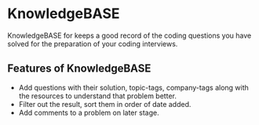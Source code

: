 # KnowledgeBASE
KnowledgeBASE for keeps a good record of the coding questions you have solved for the preparation of your coding interviews.

## Features of KnowledgeBASE
* Add questions with their solution, topic-tags, company-tags along with the resources to understand that problem better.
* Filter out the result, sort them in order of date added.
* Add comments to a problem on later stage.
